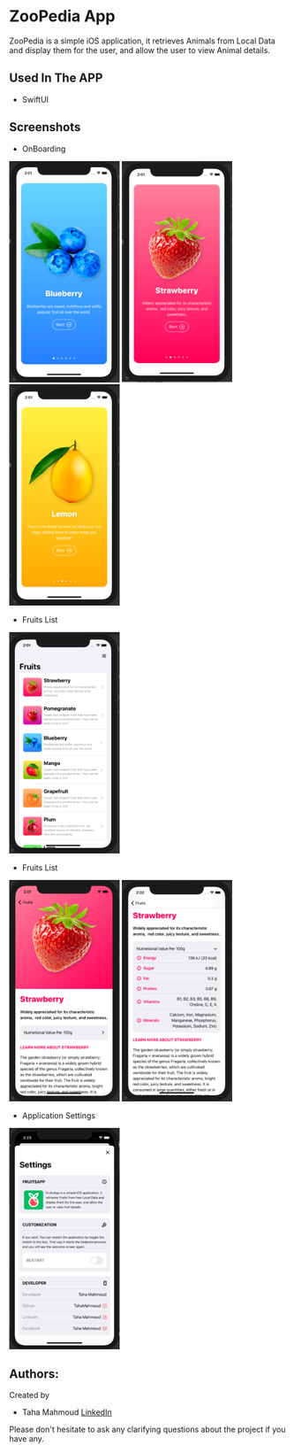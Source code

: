 # ZooPedia App

ZooPedia is a simple iOS application, it retrieves Animals from Local Data and display them for the user, and allow the user to view Animal details.

## Used In The APP
- SwiftUI

## Screenshots
- OnBoarding
<img src="https://raw.githubusercontent.com/TahaMahmoud/SwiftUIProjects/main/FruitsApp/Screenshots/onBoard1.png" width="200" height="400">
<img src="https://raw.githubusercontent.com/TahaMahmoud/SwiftUIProjects/main/FruitsApp/Screenshots/onBoard2.png" width="200" height="400">
<img src="https://raw.githubusercontent.com/TahaMahmoud/SwiftUIProjects/main/FruitsApp/Screenshots/onBoard3.png" width="200" height="400">

- Fruits List
<img src="https://raw.githubusercontent.com/TahaMahmoud/SwiftUIProjects/main/FruitsApp/Screenshots/List.png" width="200" height="400">

- Fruits List
<img src="https://raw.githubusercontent.com/TahaMahmoud/SwiftUIProjects/main/FruitsApp/Screenshots/Details1.png" width="200" height="400">
<img src="https://raw.githubusercontent.com/TahaMahmoud/SwiftUIProjects/main/FruitsApp/Screenshots/Details2.png" width="200" height="400">

- Application Settings
<img src="https://raw.githubusercontent.com/TahaMahmoud/SwiftUIProjects/main/FruitsApp/Screenshots/Settings.png" width="200" height="400">

## Authors:
Created by 
- Taha Mahmoud [LinkedIn](https://www.linkedin.com/in/engtahamahmoud/)

Please don't hesitate to ask any clarifying questions about the project if you have any.

